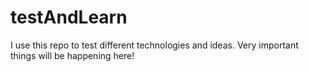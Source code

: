 # testAndLearn
I use this repo to test different technologies and ideas.
Very important things will be happening here!
